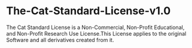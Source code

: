 # The-Cat-Standard-License-v1.0
The Cat Standard License is a Non-Commercial, Non-Profit Educational, and Non-Profit Research Use License.This License applies to the original Software and all derivatives created from it.
